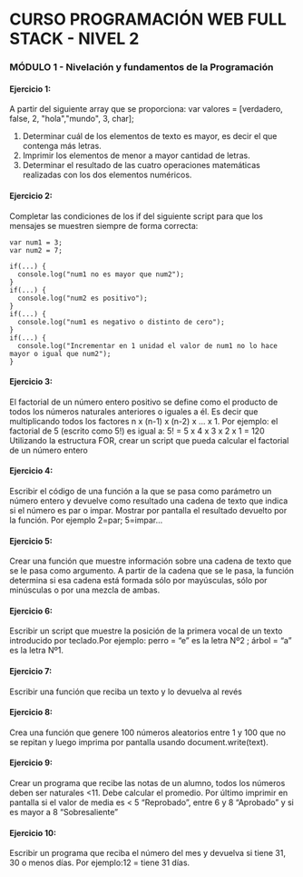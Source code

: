 # CURSO PROGRAMACIÓN WEB FULL STACK - NIVEL 2
### MÓDULO 1 - Nivelación y fundamentos de la Programación

#### Ejercicio 1:
A partir del siguiente array que se proporciona: var valores = [verdadero, false, 2, "hola","mundo", 3, char];
1. Determinar cuál de los elementos de texto es mayor, es decir el que contenga más
letras.
2. Imprimir los elementos de menor a mayor cantidad de letras.
3. Determinar el resultado de las cuatro operaciones matemáticas realizadas con los dos
elementos numéricos.
#### Ejercicio 2:
Completar las condiciones de los if del siguiente script para que los mensajes se muestren siempre de forma correcta:
```
var num1 = 3;
var num2 = 7;

if(...) {
  console.log("num1 no es mayor que num2");
}
if(...) {
  console.log("num2 es positivo");
}
if(...) {
  console.log("num1 es negativo o distinto de cero");
}
if(...) {
  console.log("Incrementar en 1 unidad el valor de num1 no lo hace mayor o igual que num2");
}
```
#### Ejercicio 3:
El factorial de un número entero positivo se define como el producto de todos los números
naturales anteriores o iguales a él. Es decir que multiplicando todos los factores n x (n-1) x (n-2)
x ... x 1. Por ejemplo: el factorial de 5 (escrito como 5!) es igual a: 5! = 5 x 4 x 3 x 2 x 1 = 120
Utilizando la estructura FOR, crear un script que pueda calcular el factorial de un número
entero

#### Ejercicio 4:
Escribir el código de una función a la que se pasa como parámetro un número entero y
devuelve como resultado una cadena de texto que indica si el número es par o impar. Mostrar
por pantalla el resultado devuelto por la función.
Por ejemplo 2=par; 5=impar...
#### Ejercicio 5:
Crear una función que muestre información sobre una cadena de texto que se le pasa como
argumento. A partir de la cadena que se le pasa, la función determina si esa cadena está
formada sólo por mayúsculas, sólo por minúsculas o por una mezcla de ambas.
#### Ejercicio 6:
Escribir un script que muestre la posición de la primera vocal de un texto introducido por
teclado.Por ejemplo: perro = “e” es la letra Nº2 ; árbol = “a” es la letra Nº1.
#### Ejercicio 7:
Escribir una función que reciba un texto y lo devuelva al revés
#### Ejercicio 8:
Crea una función que genere 100 números aleatorios entre 1 y 100 que no se repitan y luego
imprima por pantalla usando document.write(text).
#### Ejercicio 9:
Crear un programa que recibe las notas de un alumno, todos los números deben ser naturales
<11. Debe calcular el promedio. Por último imprimir en pantalla si el valor de media es < 5
“Reprobado”, entre 6 y 8 “Aprobado” y si es mayor a 8 “Sobresaliente”
#### Ejercicio 10:
Escribir un programa que reciba el número del mes y devuelva si tiene 31, 30 o menos días.
Por ejemplo:12 = tiene 31 días.
